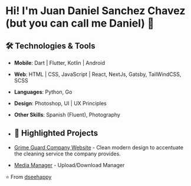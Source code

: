 # Hi! I'm Juan Daniel Sanchez Chavez (but you can call me Daniel) 👋


## 🛠 Technologies & Tools
- **Mobile**: Dart | Flutter, Kotlin | Android
- **Web**: HTML | CSS, JavaScript | React, NextJs, Gatsby, TailWindCSS, SCSS
- **Languages**: Python, Go
- **Design**: Photoshop, UI | UX Principles
- **Other Skills**: Spanish (Fluent), Photography

- ## 📌 Highlighted Projects
- [Grime Guard Company Website](https://github.com/dseehappy/grime-Guard-Janitorial-Services) - Clean modern design to accentuate the cleaning service the company provides.
- [Media Manager](https://github.com/dseehappy/MediaManager) - Upload/Download Manager

⭐ From [dseehappy](https://github.com/dseehappy)
